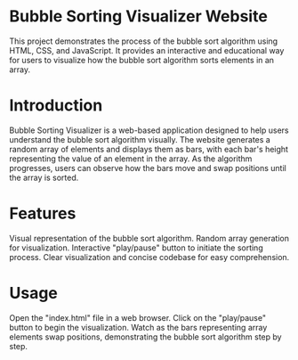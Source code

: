 # Bubble Sorting Visualizer Website

This project demonstrates the process of the bubble sort algorithm using HTML, CSS, and JavaScript. It provides an interactive and educational way for users to visualize how the bubble sort algorithm sorts elements in an array.

# Introduction
Bubble Sorting Visualizer is a web-based application designed to help users understand the bubble sort algorithm visually. The website generates a random array of elements and displays them as bars, with each bar's height representing the value of an element in the array. As the algorithm progresses, users can observe how the bars move and swap positions until the array is sorted.

# Features
Visual representation of the bubble sort algorithm.
Random array generation for visualization.
Interactive "play/pause" button to initiate the sorting process.
Clear visualization and concise codebase for easy comprehension.

# Usage
Open the "index.html" file in a web browser.
Click on the "play/pause" button to begin the visualization.
Watch as the bars representing array elements swap positions, demonstrating the bubble sort algorithm step by step.

